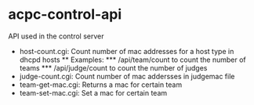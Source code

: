 # acpc-control-api
API used in the control server
* host-count.cgi: Count number of mac addresses for a host type in dhcpd hosts
** Examples:
*** /api/team/count to count the number of teams
*** /api/judge/count to count the number of judges
* judge-count.cgi: Count number of mac addersses in judgemac file
* team-get-mac.cgi: Returns a mac for certain team
* team-set-mac.cgi: Set a mac for certain team
